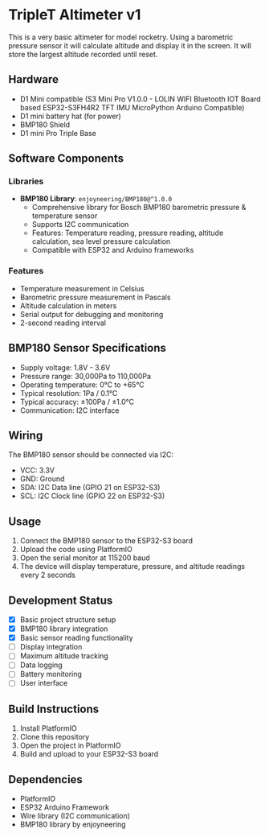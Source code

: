 # TripleT Altimeter v1

This is a very basic altimeter for model rocketry.
Using a barometric pressure sensor it will calculate altitude and display it in the screen.
It will store the largest altitude recorded until reset.

## Hardware
- D1 Mini compatible (S3 Mini Pro V1.0.0 - LOLIN WIFI Bluetooth IOT Board based ESP32-S3FH4R2 TFT IMU MicroPython Arduino Compatible)
- D1 mini battery hat (for power) 
- BMP180 Shield
- D1 mini Pro Triple Base

## Software Components

### Libraries
- **BMP180 Library**: `enjoyneering/BMP180@^1.0.0`
  - Comprehensive library for Bosch BMP180 barometric pressure & temperature sensor
  - Supports I2C communication
  - Features: Temperature reading, pressure reading, altitude calculation, sea level pressure calculation
  - Compatible with ESP32 and Arduino frameworks

### Features
- Temperature measurement in Celsius
- Barometric pressure measurement in Pascals
- Altitude calculation in meters
- Serial output for debugging and monitoring
- 2-second reading interval

## BMP180 Sensor Specifications
- Supply voltage: 1.8V - 3.6V
- Pressure range: 30,000Pa to 110,000Pa
- Operating temperature: 0°C to +65°C
- Typical resolution: 1Pa / 0.1°C
- Typical accuracy: ±100Pa / ±1.0°C
- Communication: I2C interface

## Wiring
The BMP180 sensor should be connected via I2C:
- VCC: 3.3V
- GND: Ground
- SDA: I2C Data line (GPIO 21 on ESP32-S3)
- SCL: I2C Clock line (GPIO 22 on ESP32-S3)

## Usage
1. Connect the BMP180 sensor to the ESP32-S3 board
2. Upload the code using PlatformIO
3. Open the serial monitor at 115200 baud
4. The device will display temperature, pressure, and altitude readings every 2 seconds

## Development Status
- [x] Basic project structure setup
- [x] BMP180 library integration
- [x] Basic sensor reading functionality
- [ ] Display integration
- [ ] Maximum altitude tracking
- [ ] Data logging
- [ ] Battery monitoring
- [ ] User interface

## Build Instructions
1. Install PlatformIO
2. Clone this repository
3. Open the project in PlatformIO
4. Build and upload to your ESP32-S3 board

## Dependencies
- PlatformIO
- ESP32 Arduino Framework
- Wire library (I2C communication)
- BMP180 library by enjoyneering


